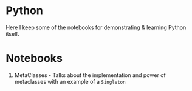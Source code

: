 # Python

Here I keep some of the notebooks for demonstrating & learning Python itself. 

# Notebooks
1. MetaClasses - Talks about the implementation and power of metaclasses with an example of a `Singleton`